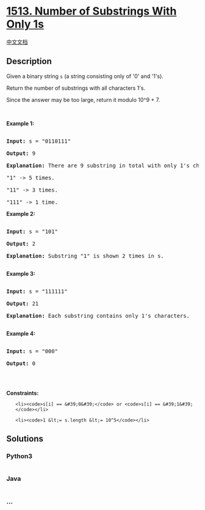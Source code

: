 # [1513. Number of Substrings With Only 1s](https://leetcode.com/problems/number-of-substrings-with-only-1s)

[中文文档](/solution/1500-1599/1513.Number%20of%20Substrings%20With%20Only%201s/README.md)

## Description

<p>Given a binary string&nbsp;<code>s</code>&nbsp;(a string consisting only of &#39;0&#39; and &#39;1&#39;s).</p>

<p>Return the number of substrings with all characters 1&#39;s.</p>

<p>Since the answer&nbsp;may be too large,&nbsp;return it modulo&nbsp;10^9 + 7.</p>

<p>&nbsp;</p>
<p><strong>Example 1:</strong></p>

<pre>
<strong>Input:</strong> s = &quot;0110111&quot;
<strong>Output:</strong> 9
<strong>Explanation: </strong>There are 9 substring in total with only 1&#39;s characters.
&quot;1&quot; -&gt; 5 times.
&quot;11&quot; -&gt; 3 times.
&quot;111&quot; -&gt; 1 time.</pre>

<p><strong>Example 2:</strong></p>

<pre>
<strong>Input:</strong> s = &quot;101&quot;
<strong>Output:</strong> 2
<strong>Explanation: </strong>Substring &quot;1&quot; is shown 2 times in s.
</pre>

<p><strong>Example 3:</strong></p>

<pre>
<strong>Input:</strong> s = &quot;111111&quot;
<strong>Output:</strong> 21
<strong>Explanation: </strong>Each substring contains only 1&#39;s characters.
</pre>

<p><strong>Example 4:</strong></p>

<pre>
<strong>Input:</strong> s = &quot;000&quot;
<strong>Output:</strong> 0
</pre>

<p>&nbsp;</p>
<p><strong>Constraints:</strong></p>

<ul>
	<li><code>s[i] == &#39;0&#39;</code> or <code>s[i] == &#39;1&#39;</code></li>
	<li><code>1 &lt;= s.length &lt;= 10^5</code></li>
</ul>

## Solutions

<!-- tabs:start -->

### **Python3**

```python

```

### **Java**

```java

```

### **...**

```

```

<!-- tabs:end -->
